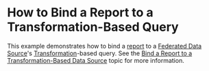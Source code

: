 # How to Bind a Report to a Transformation-Based Query

This example demonstrates how to bind a [report](https://docs.devexpress.com/XtraReports/2162/reporting) to a [Federated Data Source](https://docs.devexpress.com/XtraReports/400917/detailed-guide-to-devexpress-reporting/bind-reports-to-data/data-federation)'s [Transformation](https://docs.devexpress.com/XtraReports/401985/detailed-guide-to-devexpress-reporting/bind-reports-to-data/data-federation/bind-a-report-to-a-transformation-based-data-source)-based query. See the [Bind a Report to a Transformation-Based Data Source](https://docs.devexpress.com/XtraReports/402101/detailed-guide-to-devexpress-reporting/bind-reports-to-data/data-federation/bind-a-report-to-a-transformation-based-data-source-runtime-sample) topic for more information.
